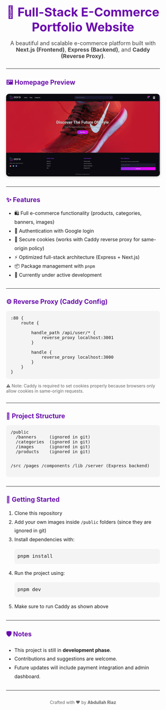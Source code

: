 <h1 style="color:#6a0dad; text-align:center; font-size:40px; margin-bottom:10px;">
  🛒 Full-Stack E-Commerce Portfolio Website
</h1>

<p style="text-align:center; font-size:18px; color:#444;">
  A beautiful and scalable e-commerce platform built with <b>Next.js (Frontend)</b>, 
  <b>Express (Backend)</b>, and <b>Caddy (Reverse Proxy)</b>.
</p>

<hr style="margin:30px 0;"/>

<h2 style="color:#6a0dad;">🖼️ Homepage Preview</h2>
<p style="text-align:center;">
  <img src="https://raw.githubusercontent.com/abdullah-rust/dyzora/main/dyzora/public/screenshot.png" alt="Homepage Screenshot" width="800" style="border-radius:10px; box-shadow:0 2px 8px rgba(0,0,0,0.2);" />
</p>

<hr style="margin:30px 0;"/>

<h2 style="color:#6a0dad;">✨ Features</h2>
<ul style="line-height:1.8; font-size:16px;">
  <li>🛍️ Full e-commerce functionality (products, categories, banners, images)</li>
  <li>🔑 Authentication with Google login</li>
  <li>🍪 Secure cookies (works with Caddy reverse proxy for same-origin policy)</li>
  <li>⚡ Optimized full-stack architecture (Express + Next.js)</li>
  <li>📦 Package management with <code>pnpm</code></li>
  <li>🚧 Currently under active development</li>
</ul>

<hr style="margin:30px 0;"/>

<h2 style="color:#6a0dad;">⚙️ Reverse Proxy (Caddy Config)</h2>

<pre style="background:#f4f4f4; padding:15px; border-radius:8px; font-size:14px;">
:80 {
    route {

        handle_path /api/user/* {
            reverse_proxy localhost:3001
        }

        handle {
            reverse_proxy localhost:3000
        }
    }
}
</pre>

<p style="font-size:14px; color:#666;">
⚠️ Note: Caddy is required to set cookies properly because browsers only allow 
cookies in same-origin requests.
</p>

<hr style="margin:30px 0;"/>

<h2 style="color:#6a0dad;">📂 Project Structure</h2>
<pre style="background:#f4f4f4; padding:15px; border-radius:8px; font-size:14px;">
/public
  /banners     (ignored in git)
  /categories  (ignored in git)
  /images      (ignored in git)
  /products    (ignored in git)
  
/src
  /pages
  /components
  /lib
  /server (Express backend)
</pre>

<hr style="margin:30px 0;"/>

<h2 style="color:#6a0dad;">🚀 Getting Started</h2>

<ol style="line-height:1.8; font-size:16px;">
  <li>Clone this repository</li>
  <li>Add your own images inside <code>/public</code> folders (since they are ignored in git)</li>
  <li>Install dependencies with:
    <pre style="background:#f4f4f4; padding:10px; border-radius:8px;">pnpm install</pre>
  </li>
  <li>Run the project using:
    <pre style="background:#f4f4f4; padding:10px; border-radius:8px;">pnpm dev</pre>
  </li>
  <li>Make sure to run Caddy as shown above</li>
</ol>

<hr style="margin:30px 0;"/>

<h2 style="color:#6a0dad;">🛡️ Notes</h2>
<ul style="line-height:1.8; font-size:16px;">
  <li>This project is still in <b>development phase</b>.</li>
  <li>Contributions and suggestions are welcome.</li>
  <li>Future updates will include payment integration and admin dashboard.</li>
</ul>

<hr style="margin:30px 0;"/>

<p style="text-align:center; font-size:14px; color:#666;">
  Crafted with ❤️ by <b>Abdullah Riaz</b>
</p>
